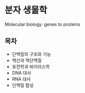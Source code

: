 # 분자 생물학

Molecular biology: genes to proteins

## 목차

* 단백질의 구조와 기능
* 핵산과 핵단백질
* 유전학과 바이러스학
* DNA 대사
* RNA 대사
* 단백질 합성